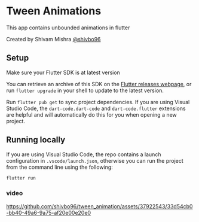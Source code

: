 # Tween Animations

This app contains unbounded animations in flutter

Created by Shivam Mishra [@shivbo96](https://github.com/shivbo96)

## Setup

Make sure your Flutter SDK is at latest version

You can retrieve an archive of this SDK on the [Flutter releases webpage](https://docs.flutter.dev/development/tools/sdk/releases), or run `flutter upgrade` in your shell to update to the latest version.

Run `flutter pub get` to sync project dependencies. If you are using Visual Studio Code, the `dart-code.dart-code` and `dart-code.flutter` extensions are helpful and will automatically do this for you when opening a new project.

## Running locally

If you are using Visual Studio Code, the repo contains a launch configuration in `.vscode/launch.json`, otherwise you can run the project from the command line using the following:

```bash
flutter run 
```

### video

https://github.com/shivbo96/tween_animation/assets/37922543/33d54cb0-bb40-49a6-9a75-af20e00e20e0

